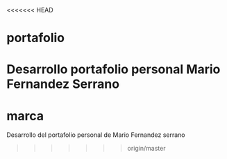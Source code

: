 <<<<<<< HEAD
# portafolio
Desarrollo portafolio personal Mario Fernandez Serrano
=======
# marca
Desarrollo del portafolio personal de Mario Fernandez serrano 
>>>>>>> origin/master
